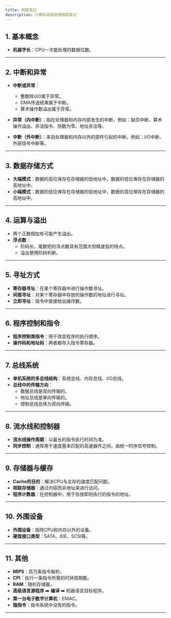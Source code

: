 ```yaml
---
title: 刷题笔记
description: 计算机组成原理错题笔记
---
```


## 1. 基本概念

- **机器字长**：CPU一次能处理的数据位数。

---

## 2. 中断和异常

- **中断或异常**：
  - 整数除以0属于异常。
  - DMA传送结束属于中断。
  - 算术操作数溢出属于异常。

- **异常（内中断）**：指在处理器和内存内部发生的中断，例如：缺页中断、算术操作溢出、非法指令、除数为零、地址非法等。
- **中断（外中断）**：来自处理器和内存以外的部件引起的中断，例如：I/O中断、外部信号中断等。

---

## 3. 数据存储方式

- **大端模式**：数据的高位保存在存储器的低地址中，数据的低位保存在存储器的高地址中。
- **小端模式**：数据的低位保存在存储器的低地址中，数据的高位保存在存储器的高地址中。

---

## 4. 运算与溢出

- 两个正数相加有可能产生溢出。
- **浮点数**：
  - 阶码长，尾数短的浮点数具有范围大但精度低的特点。
  - 溢出使用阶码判断。

---

## 5. 寻址方式

- **寄存器寻址**：在某个寄存器中进行操作数寻址。
- **间接寻址**：对某个寄存器中存放的操作数的地址进行寻址。
- **立即寻址**：指令中直接给出操作数。

---

## 6. 程序控制和指令

- **程序控制类指令**：用于改变程序的执行顺序。
- **操作码和地址码**：两者都存入指令寄存器。

---

## 7. 总线系统

- **单机系统的多总线结构**：系统总线、内存总线、I/O总线。
- **总线中的传输方向**：
  - 数据总线是双向传输的。
  - 地址总线是单向传输的。
  - 控制总线总体为双向传输。

---

## 8. 流水线和控制器

- **流水线操作周期**：以最长的指令执行时间为准。
- **同步控制**：通常用于速度基本匹配的高速器件之间，由统一时序信号控制。

---

## 9. 存储器与缓存

- **Cache的目的**：解决CPU与主存的速度匹配问题。
- **相联存储器**：通过内容而非地址来进行访问。
- **程序计数器**：在控制器中，用于存放即将执行的指令的地址。

---

## 10. 外围设备

- **外围设备**：指除CPU和内存以外的设备。
- **硬盘接口类型**：SATA、IDE、SCSI等。

---

## 11. 其他

- **MIPS**：百万条指令每秒。
- **CPI**：执行一条指令所需的时钟周期数。
- **RAM**：随机存储器。
- **高级语言源程序** ➡️ **编译** ➡️ 机器语言目标程序。
- **第一台电子数字计算机**：ENIAC。
- **隐指令**：指令系统中没有的指令。

---

